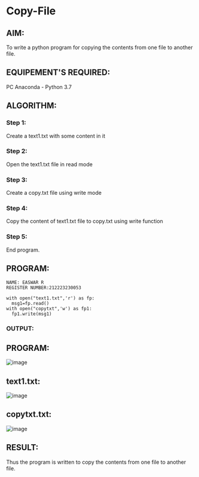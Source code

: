 # Copy-File
## AIM:
To write a python program for copying the contents from one file to another file.
## EQUIPEMENT'S REQUIRED: 
PC
Anaconda - Python 3.7
## ALGORITHM: 
### Step 1:

Create a text1.txt with some content in it

### Step 2: 

Open the text1.txt file in read mode
 
### Step 3: 

Create a copy.txt file using write mode

### Step 4:  

Copy the content of text1.txt file to copy.txt using write function

### Step 5: 

End program.

## PROGRAM:
```
NAME: EASWAR R
REGISTER NUMBER:212223230053

with open("text1.txt",'r') as fp:
  msg1=fp.read()
with open("copytxt",'w') as fp1:
  fp1.write(msg1)
```
### OUTPUT:
## PROGRAM:
![image](https://github.com/EaswarR2005/Copy-File/assets/146931525/b51983bc-395f-4f12-89b2-82fd31f00cc4)

## text1.txt:
![image](https://github.com/EaswarR2005/Copy-File/assets/146931525/80f71b4c-454e-44f3-9835-fc677d198c8b)

## copytxt.txt:
![image](https://github.com/EaswarR2005/Copy-File/assets/146931525/c14ba149-48db-4aef-9ce0-8207ba1271b9)

## RESULT:
Thus the program is written to copy the contents from one file to another file.
